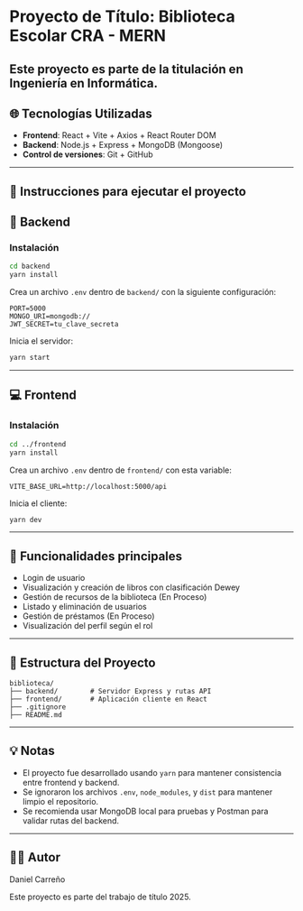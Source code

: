 # Proyecto de Título: Biblioteca Escolar CRA - MERN

Este proyecto es parte de la titulación en Ingeniería en Informática. 
---

## 🌐 Tecnologías Utilizadas

- **Frontend**: React + Vite + Axios + React Router DOM
- **Backend**: Node.js + Express + MongoDB (Mongoose)
- **Control de versiones**: Git + GitHub

---

## 🚀 Instrucciones para ejecutar el proyecto


## 🔧 Backend

### Instalación
```bash
cd backend
yarn install
```

Crea un archivo `.env` dentro de `backend/` con la siguiente configuración:
```env
PORT=5000
MONGO_URI=mongodb://
JWT_SECRET=tu_clave_secreta
```

Inicia el servidor:
```bash
yarn start
```

---

## 💻 Frontend

### Instalación
```bash
cd ../frontend
yarn install
```

Crea un archivo `.env` dentro de `frontend/` con esta variable:
```env
VITE_BASE_URL=http://localhost:5000/api
```

Inicia el cliente:
```bash
yarn dev
```

---

## 🧩 Funcionalidades principales

- Login de usuario
- Visualización y creación de libros con clasificación Dewey
- Gestión de recursos de la biblioteca (En Proceso)
- Listado y eliminación de usuarios
- Gestión de préstamos  (En Proceso)
- Visualización del perfil según el rol

---

## 📄 Estructura del Proyecto

```
biblioteca/
├── backend/        # Servidor Express y rutas API
├── frontend/       # Aplicación cliente en React
├── .gitignore
├── README.md
```

---

## 💡 Notas

- El proyecto fue desarrollado usando `yarn` para mantener consistencia entre frontend y backend.
- Se ignoraron los archivos `.env`, `node_modules`, y `dist` para mantener limpio el repositorio.
- Se recomienda usar MongoDB local para pruebas y Postman para validar rutas del backend.

---

## 👩‍💼 Autor

Daniel Carreño 

Este proyecto es parte del trabajo de título 2025.